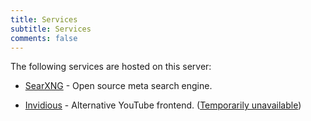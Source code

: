 ```yaml
---
title: Services
subtitle: Services
comments: false
---
```


The following services are hosted on this server:

- [SearXNG](https://searxng.venatio.dev) - Open source meta search engine.
<!-- - [Nitter](https://nitter.oct0p.us) - An open source Twitter frontend -->
- [Invidious](https://invidious.venatio.dev) - Alternative YouTube frontend. ([Temporarily unavailable](https://github.com/iv-org/invidious/issues/4734#issuecomment-2365205990))
<!-- - [LibReddit](https://libreddit.oct0p.us) - Alternative Reddit frontend -->
